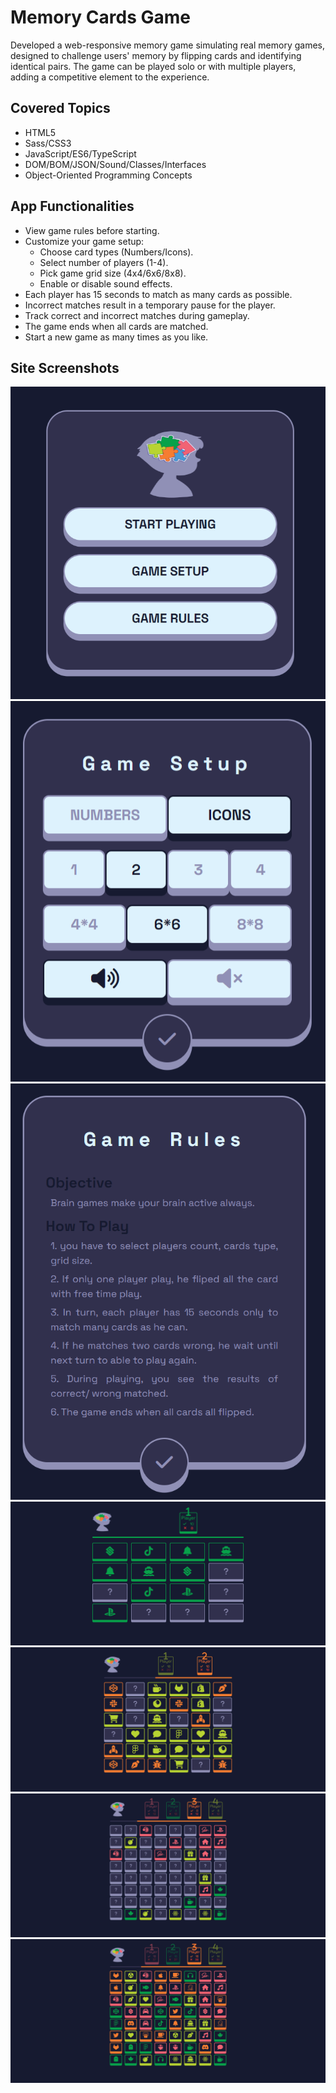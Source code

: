# Memory Cards Game
  Developed a web-responsive memory game simulating real memory games, designed to challenge users' memory by flipping cards and identifying identical pairs. The game can be played solo or with multiple players, adding a competitive element to the experience.

## Covered Topics
- HTML5
- Sass/CSS3
- JavaScript/ES6/TypeScript
- DOM/BOM/JSON/Sound/Classes/Interfaces
- Object-Oriented Programming Concepts

## App Functionalities
- View game rules before starting.
- Customize your game setup:
  - Choose card types (Numbers/Icons).
  - Select number of players (1-4).
  - Pick game grid size (4x4/6x6/8x8).
  - Enable or disable sound effects.
- Each player has 15 seconds to match as many cards as possible.
- Incorrect matches result in a temporary pause for the player.
- Track correct and incorrect matches during gameplay.
- The game ends when all cards are matched.
- Start a new game as many times as you like.

## Site Screenshots
![Main Menu](assets/screenShots/Memory-Cards-Game-main-menu.png)
![Game Setup](assets/screenShots/Memory-Cards-Game-game-setup.png)
![Game Rules](assets/screenShots/Memory-Cards-Game-game-rules.png)
![Single Player](assets/screenShots/Memory-Cards-Game-players-1.png)
![Two Players](assets/screenShots/Memory-Cards-Game-players-2.png)
![Four Players - Part 1](assets/screenShots/Memory-Cards-Game-players-4-1.png)
![Four Players - Part 2](assets/screenShots/Memory-Cards-Game-players-4-2.png)
